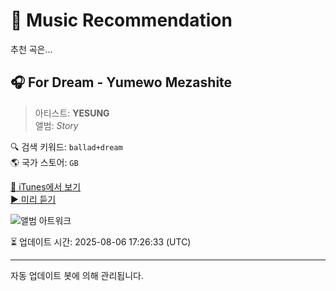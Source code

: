
# 🎵 Music Recommendation

추천 곡은...

## 🎧 For Dream - Yumewo Mezashite  
> 아티스트: **YESUNG**  
> 앨범: _Story_  

🔍 검색 키워드: `ballad+dream`  
🌎 국가 스토어: `GB`

[🔗 iTunes에서 보기](https://music.apple.com/gb/album/for-dream-yumewo-mezashite/1450485628?i=1450485643&uo=4)  
[▶️ 미리 듣기](https://audio-ssl.itunes.apple.com/itunes-assets/AudioPreview115/v4/70/c4/6f/70c46f1d-5606-88cc-22a8-a00185cc55b6/mzaf_17610772525139867056.plus.aac.p.m4a)

![앨범 아트워크](https://is1-ssl.mzstatic.com/image/thumb/Music124/v4/18/eb/3c/18eb3c1c-73f8-098a-adf6-fc3e801f6ab2/AVCK-79551.jpg/100x100bb.jpg)

⏳ 업데이트 시간: 2025-08-06 17:26:33 (UTC)

---
자동 업데이트 봇에 의해 관리됩니다.
